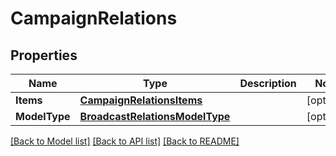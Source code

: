 # CampaignRelations

## Properties

Name | Type | Description | Notes
------------ | ------------- | ------------- | -------------
**Items** | [**CampaignRelationsItems**](CampaignRelations_items.md) |  | [optional] 
**ModelType** | [**BroadcastRelationsModelType**](BroadcastRelations_model_type.md) |  | [optional] 

[[Back to Model list]](../README.md#documentation-for-models) [[Back to API list]](../README.md#documentation-for-api-endpoints) [[Back to README]](../README.md)


